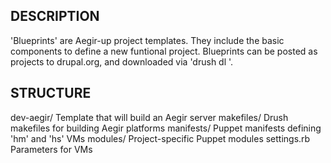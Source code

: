 DESCRIPTION
-----------

'Blueprints' are Aegir-up project templates. They include the basic components
to define a new funtional project. Blueprints can be posted as projects to
drupal.org, and downloaded via 'drush dl <blueprint-name>'.


STRUCTURE
---------

  dev-aegir/         Template that will build an Aegir server
    makefiles/       Drush makefiles for building Aegir platforms
    manifests/       Puppet manifests defining 'hm' and 'hs' VMs
    modules/         Project-specific Puppet modules
    settings.rb      Parameters for VMs

